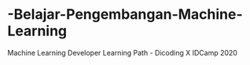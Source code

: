 # -Belajar-Pengembangan-Machine-Learning
Machine Learning Developer Learning Path - Dicoding X IDCamp 2020 
